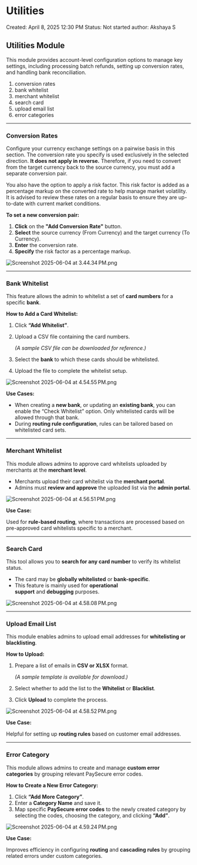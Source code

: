 # Utilities

Created: April 8, 2025 12:30 PM
Status: Not started
author: Akshaya S

## Utilities Module

This module provides account-level configuration options to manage key settings, including processing batch refunds, setting up conversion rates, and handling bank reconciliation.

1. conversion rates
2. bank whitelist 
3. merchant whitelist
4. search card
5. upload email list
6. error categories

---

### Conversion Rates

Configure your currency exchange settings on a pairwise basis in this section. The conversion rate you specify is used exclusively in the selected direction. **It does not apply in reverse.** Therefore, if you need to convert from the target currency back to the source currency, you must add a separate conversion pair.

You also have the option to apply a risk factor. This risk factor is added as a percentage markup on the converted rate to help manage market volatility. It is advised to review these rates on a regular basis to ensure they are up-to-date with current market conditions.

**To set a new conversion pair:**

1. **Click** on the **"Add Conversion Rate"** button.
2. **Select** the source currency (From Currency) and the target currency (To Currency).
3. **Enter** the conversion rate.
4. **Specify** the risk factor as a percentage markup.

![Screenshot 2025-06-04 at 3.44.34 PM.png](/img/Screenshot_2025-06-04_at_3.44.34_PM.png)

---

### **Bank Whitelist**

This feature allows the admin to whitelist a set of **card numbers** for a specific **bank**.

**How to Add a Card Whitelist:**

1. Click **“Add Whitelist”**.
2. Upload a CSV file containing the card numbers.
    
    *(A sample CSV file can be downloaded for reference.)*
    
3. Select the **bank** to which these cards should be whitelisted.
4. Upload the file to complete the whitelist setup.

![Screenshot 2025-06-04 at 4.54.55 PM.png](/img/Screenshot_2025-06-04_at_4.54.55_PM.png)

**Use Cases:**

- When creating a **new bank**, or updating an **existing bank**, you can enable the “Check Whitelist” option. Only whitelisted cards will be allowed through that bank.
- During **routing rule configuration**, rules can be tailored based on whitelisted card sets.

---

### **Merchant Whitelist**

This module allows admins to approve card whitelists uploaded by merchants at the **merchant level**.

- Merchants upload their card whitelist via the **merchant portal**.
- Admins must **review and approve** the uploaded list via the **admin portal**.

![Screenshot 2025-06-04 at 4.56.51 PM.png](/img/Screenshot_2025-06-04_at_4.56.51_PM.png)

**Use Case:**

Used for **rule-based routing**, where transactions are processed based on pre-approved card whitelists specific to a merchant.

---

### **Search Card**

This tool allows you to **search for any card number** to verify its whitelist status.

- The card may be **globally whitelisted** or **bank-specific**.
- This feature is mainly used for **operational support** and **debugging** purposes.

![Screenshot 2025-06-04 at 4.58.08 PM.png](/img/Screenshot_2025-06-04_at_4.58.08_PM.png)

---

### **Upload Email List**

This module enables admins to upload email addresses for **whitelisting or blacklisting**.

**How to Upload:**

1. Prepare a list of emails in **CSV or XLSX** format.
    
    *(A sample template is available for download.)*
    
2. Select whether to add the list to the **Whitelist** or **Blacklist**.
3. Click **Upload** to complete the process.

![Screenshot 2025-06-04 at 4.58.52 PM.png](/img/Screenshot_2025-06-04_at_4.58.52_PM.png)

**Use Case:**

Helpful for setting up **routing rules** based on customer email addresses.

---

### **Error Category**

This module allows admins to create and manage **custom error categories** by grouping relevant PaySecure error codes.

**How to Create a New Error Category:**

1. Click **“Add More Category”**.
2. Enter a **Category Name** and save it.
3. Map specific **PaySecure error codes** to the newly created category by selecting the codes, choosing the category, and clicking **“Add”**.

![Screenshot 2025-06-04 at 4.59.24 PM.png](/img/Screenshot_2025-06-04_at_4.59.24_PM.png)

**Use Case:**

Improves efficiency in configuring **routing** and **cascading rules** by grouping related errors under custom categories.